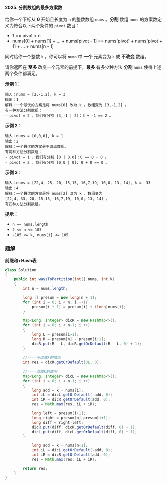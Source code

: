 #### 2025. 分割数组的最多方案数

给你一个下标从 **0** 开始且长度为 `n` 的整数数组 `nums` 。**分割** 数组 `nums` 的方案数定义为符合以下两个条件的 `pivot` 数目：

* 1 <= pivot < n
* nums[0] + nums[1] + ... + nums[pivot - 1] == nums[pivot] + nums[pivot + 1] + ... + nums[n - 1]

同时给你一个整数 `k` 。你可以将 `nums` 中 **一个** 元素变为 `k` 或 **不改变** 数组。

请你返回在 **至多** 改变一个元素的前提下，**最多** 有多少种方法 **分割** `nums` 使得上述两个条件都满足。

**示例 1：**

```shell
输入：nums = [2,-1,2], k = 3
输出：1
解释：一个最优的方案是将 nums[0] 改为 k 。数组变为 [3,-1,2] 。
有一种方法分割数组：
- pivot = 2 ，我们有分割 [3,-1 | 2]：3 + -1 == 2 。
```

**示例 2：**

```shell
输入：nums = [0,0,0], k = 1
输出：2
解释：一个最优的方案是不改动数组。
有两种方法分割数组：
- pivot = 1 ，我们有分割 [0 | 0,0]：0 == 0 + 0 。
- pivot = 2 ，我们有分割 [0,0 | 0]: 0 + 0 == 0 。
```

**示例 3：**

```shell
输入：nums = [22,4,-25,-20,-15,15,-16,7,19,-10,0,-13,-14], k = -33
输出：4
解释：一个最优的方案是将 nums[2] 改为 k 。数组变为 [22,4,-33,-20,-15,15,-16,7,19,-10,0,-13,-14] 。
有四种方法分割数组。
```

**提示：**

- `n == nums.length`
- `2 <= n <= 105`
- `-105 <= k, nums[i] <= 105`

### 题解

**前缀和+Hash表**

```java
class Solution 
{
    public int waysToPartition(int[] nums, int k) 
    {
        int n = nums.length;

        long [] presum = new long[n + 1];
        for (int i = 0; i < n; i ++){
            presum[i + 1] = presum[i] + (long)nums[i];
        }

        Map<Long, Integer> dicR = new HashMap<>();
        for (int i = 0; i < n-1; i ++)
        {
            long L = presum[i+1];
            long R = presum[n] - presum[i+1];
            dicR.put(R - L, dicR.getOrDefault(R - L, 0) + 1);
        }
        
        //----不改成k的情况
        int res = dicR.getOrDefault(0L, 0);
        
        //----改成k的情况
        Map<Long, Integer> dicL = new HashMap<>();
        for (int i = 0; i < n-1; i ++)
        {
            long add = k - nums[i];
            int iL = dicL.getOrDefault(-add, 0);
            int iR = dicR.getOrDefault(add, 0);
            res = Math.max(res, iL + iR);

            long left = presum[i+1];
            long right = presum[n]-presum[i+1];
            long diff = right-left;
            dicR.put(diff, dicR.getOrDefault(diff, 0) - 1);
            dicL.put(diff, dicL.getOrDefault(diff, 0) + 1);
        }

            long add = k - nums[n-1];
            int iL = dicL.getOrDefault(-add, 0);
            int iR = dicR.getOrDefault(add, 0);
            res = Math.max(res, iL + iR);

        return res;
    }
}
```

